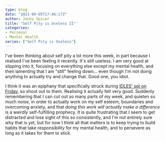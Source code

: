 ```yaml
---
type: blog
date: "2021-09-05T17:46:17Z"
author: Jonny Spicer
title: "Self Pity is Useless II"
categories:
- Personal
- Mental Health
series: ["Self Pity is Useless"]
---
```

I've been thinking about self pity a lot more this week, in part because I realised I've been feeling it recently. It's still useless. I am
very good at slipping into it, focusing on everything else except my mental health, and then lamenting that I am "still" feeling down... even
though I'm not doing anything to actually try and change that. Good one, you idiot.

I think it was an epiphany that specifically struck during [IDLES' set on Friday,](/blog/wide-awake) so shout out to them. Realising it
actually felt very good. Suddenly remembering that I can cut out so many parts of my week, and quieten so much noise, in order to actually
work on my self esteem, boundaries and overcoming anxiety, and that *doing this work will actually make a difference* is a weirdly self-fulfilling prophecy. It is quite frustrating that I seem to get distracted and lose sight of this so consistently, and I'm not entirely
sure why that is yet, but for now I think all that matters is to keep trying to build habits that take responsibility for my mental health,
and to persevere as long as it takes for them to stick.
